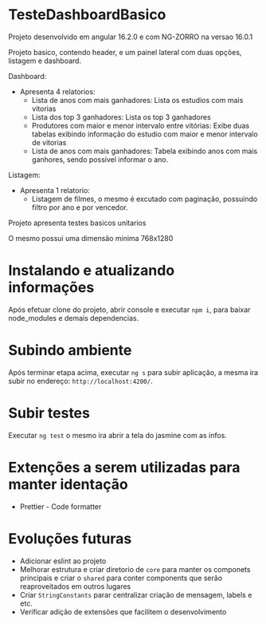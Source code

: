 # TesteDashboardBasico

Projeto desenvolvido em angular 16.2.0 e com NG-ZORRO na versao 16.0.1

Projeto basico, contendo header, e um painel lateral com duas opções, listagem e dashboard.

Dashboard: 
 - Apresenta 4 relatorios:
    - Lista de anos com mais ganhadores: Lista os estudios com mais vitorias
    - Lista dos top 3 ganhadores: Lista os top 3 ganhadores
    - Produtores com maior e menor intervalo entre vitórias: Exibe duas tabelas exibindo informação do estudio com maior e menor intervalo de vitorias
    - Lista de anos com mais ganhadores: Tabela exibindo anos com mais ganhores, sendo possivel informar o ano.

Listagem:
 - Apresenta 1 relatorio:
    - Listagem de filmes, o mesmo é excutado com paginação, possuindo filtro por ano e por vencedor. 

Projeto apresenta testes basicos unitarios

O mesmo possui uma dimensão minima 768x1280

# Instalando e atualizando informações

Após efetuar clone do projeto, abrir console e executar `npm i`, para baixar node_modules e demais dependencias.

# Subindo ambiente

Após terminar etapa acima, executar `ng s` para subir aplicação, a mesma ira subir no endereço: `http://localhost:4200/`.

# Subir testes

Executar `ng test` o mesmo ira abrir a tela do jasmine com as infos.

# Extenções a serem utilizadas para manter identação
- Prettier - Code formatter

# Evoluções futuras
- Adicionar eslint ao projeto
- Melhorar estrutura e criar diretorio de `core` para manter os componets principais e criar o `shared` para conter components que serão reaproveitados em outros lugares
- Criar `StringConstants` parar centralizar criação de mensagem, labels e etc.
- Verificar adição de extensões que facilitem o desenvolvimento
